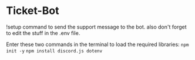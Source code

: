 # Ticket-Bot

!setup command to send the support message to the bot.
also don't forget to edit the stuff in the .env file.

Enter these two commands in the terminal to load the required  libraries:
`npm init -y`
`npm install discord.js dotenv`
